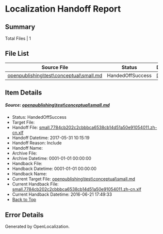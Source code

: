 # <a name='report-top'></a> Localization Handoff Report

## Summary
 Total Files | 1

## File List
 Source File | Status | Details 
 ----------- | ------ | ------- 
 [openpublishing\test\conceptual\small.md](https://github.com/Microsoft/openpublishing-test/blob/60e15255e640840695cdb2caf182d90f0b1b9d5a/openpublishing/test/conceptual/small.md) | HandedOffSuccess | [Details](#ae9bb6b680bde4fc16b80fd2ba30dd6fbc522c6252)

## Item Details
##### <a name='ae9bb6b680bde4fc16b80fd2ba30dd6fbc522c6252'></a> Source: [openpublishing\test\conceptual\small.md](https://github.com/Microsoft/openpublishing-test/blob/60e15255e640840695cdb2caf182d90f0b1b9d5a/openpublishing/test/conceptual/small.md)
* Status: HandedOffSuccess
* Target File: 
* Handoff File: [small.7784cb202c2cbbbca6538cb14d51a50e91054011.zh-cn.xlf](https://github.com/openpublish/openpublishing-handoff-test/blob/8c8bc18618e29e44db4ef461e8e73ff0cebf820d/ol-handoff/openpublish/openpublishing-test.zh-cn/master/small.7784cb202c2cbbbca6538cb14d51a50e91054011.zh-cn.xlf)
* Handoff Datetime: 2017-05-31 10:15:19
* Handoff Reason: Include
* Handoff Name: 
* Archive File: 
* Archive Datetime: 0001-01-01 00:00:00
* Handback File: 
* Handback Datetime: 0001-01-01 00:00:00
* Handback Name: 
* Current Target File: [openpublishing\test\conceptual\small.md](https://github.com/openpublish/openpublishing-test.zh-cn/blob/945925eada2bc4bef914be2ad69be2ec7ee5ae81/openpublishing/test/conceptual/small.md)
* Current Handback File: [small.7784cb202c2cbbbca6538cb14d51a50e91054011.zh-cn.xlf](https://github.com/openpublish/openpublishing-handback-test/blob/08b0eb2d24adbe2ed3f7480575d1ec14716514c1/ol-handback/openpublish/openpublishing-test.zh-cn/master/small.7784cb202c2cbbbca6538cb14d51a50e91054011.zh-cn.xlf)
* Current Handback Datetime: 2016-06-21 17:49:33
* [Back to Top](#report-top)


## Error Details

Generated by OpenLocalization.
